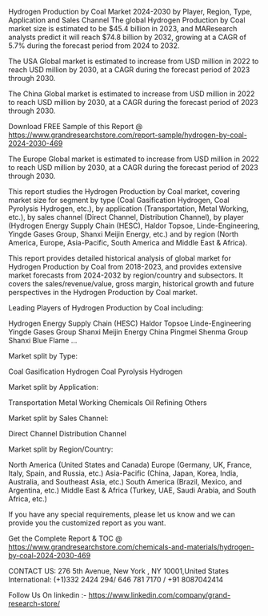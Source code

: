 Hydrogen Production by Coal Market 2024-2030 by Player, Region, Type, Application and Sales Channel
The global Hydrogen Production by Coal market size is estimated to be $45.4 billion in 2023, and MAResearch analysts predict it will reach $74.8 billion by 2032, growing at a CAGR of 5.7% during the forecast period from 2024 to 2032.

The USA Global market is estimated to increase from USD million in 2022 to reach USD million by 2030, at a CAGR during the forecast period of 2023 through 2030.

The China Global market is estimated to increase from USD million in 2022 to reach USD million by 2030, at a CAGR during the forecast period of 2023 through 2030.

Download FREE Sample of this Report @ https://www.grandresearchstore.com/report-sample/hydrogen-by-coal-2024-2030-469

The Europe Global market is estimated to increase from USD million in 2022 to reach USD million by 2030, at a CAGR during the forecast period of 2023 through 2030.

This report studies the Hydrogen Production by Coal market, covering market size for segment by type (Coal Gasification Hydrogen, Coal Pyrolysis Hydrogen, etc.), by application (Transportation, Metal Working, etc.), by sales channel (Direct Channel, Distribution Channel), by player (Hydrogen Energy Supply Chain (HESC), Haldor Topsoe, Linde-Engineering, Yingde Gases Group, Shanxi Meijin Energy, etc.) and by region (North America, Europe, Asia-Pacific, South America and Middle East & Africa).

This report provides detailed historical analysis of global market for Hydrogen Production by Coal from 2018-2023, and provides extensive market forecasts from 2024-2032 by region/country and subsectors. It covers the sales/revenue/value, gross margin, historical growth and future perspectives in the Hydrogen Production by Coal market.

Leading Players of Hydrogen Production by Coal including:

Hydrogen Energy Supply Chain (HESC)
Haldor Topsoe
Linde-Engineering
Yingde Gases Group
Shanxi Meijin Energy
China Pingmei Shenma Group
Shanxi Blue Flame
…

Market split by Type:

Coal Gasification Hydrogen
Coal Pyrolysis Hydrogen

Market split by Application:

Transportation
Metal Working
Chemicals
Oil Refining
Others

Market split by Sales Channel:

Direct Channel
Distribution Channel

Market split by Region/Country:

North America (United States and Canada)
Europe (Germany, UK, France, Italy, Spain, and Russia, etc.)
Asia-Pacific (China, Japan, Korea, India, Australia, and Southeast Asia, etc.)
South America (Brazil, Mexico, and Argentina, etc.)
Middle East & Africa (Turkey, UAE, Saudi Arabia, and South Africa, etc.)

If you have any special requirements, please let us know and we can provide you the customized report as you want.

Get the Complete Report & TOC @ https://www.grandresearchstore.com/chemicals-and-materials/hydrogen-by-coal-2024-2030-469

CONTACT US:
276 5th Avenue, New York , NY 10001,United States
International: (+1)332 2424 294/ 646 781 7170 / +91 8087042414

Follow Us On linkedin :- https://www.linkedin.com/company/grand-research-store/
